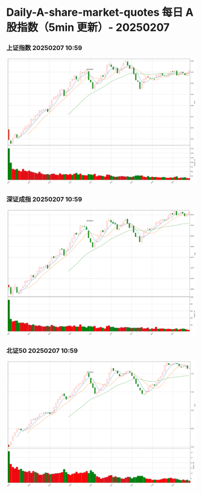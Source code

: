 
# Daily-A-share-market-quotes 每日 A 股指数（5min 更新）- 20250207

### 上证指数 20250207 10:59
![](./fig/2025/2/20250207-sh000001.png)

### 深证成指 20250207 10:59
![](./fig/2025/2/20250207-sz399001.png)

### 北证50 20250207 10:59
![](./fig/2025/2/20250207-bj899050.png)
